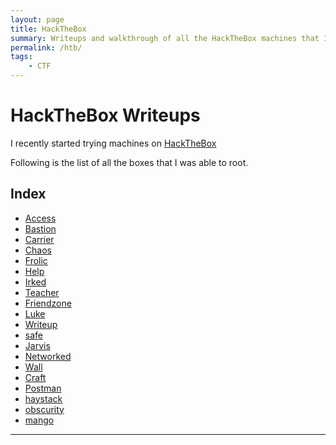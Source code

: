 ```yaml
---
layout: page
title: HackTheBox
summary: Writeups and walkthrough of all the HackTheBox machines that I've done
permalink: /htb/
tags:
    - CTF
---
```


# HackTheBox Writeups

I recently started trying machines on [HackTheBox](https://www.hackthebox.eu/)

Following is the list of all the boxes that I was able to root.

## Index

* [Access](https://mzfr.github.io/HackTheBox-writeups/Access/)
* [Bastion](https://mzfr.github.io/HackTheBox-writeups/Bastion/)
* [Carrier](https://mzfr.github.io/HackTheBox-writeups/Carrier/)
* [Chaos](https://mzfr.github.io/HackTheBox-writeups/Chaos/)
* [Frolic](https://mzfr.github.io/HackTheBox-writeups/Frolic/)
* [Help](https://mzfr.github.io/HackTheBox-writeups/Help/)
* [Irked](https://mzfr.github.io/HackTheBox-writeups/Irked/)
* [Teacher](https://mzfr.github.io/HackTheBox-writeups/Teacher/)
* [Friendzone](https://mzfr.github.io/HackTheBox-writeups/Friendzone/)
* [Luke](https://mzfr.github.io/HackTheBox-writeups/Luke/)
* [Writeup](https://mzfr.github.io/HackTheBox-writeups/writeup/)
* [safe](https://mzfr.github.io/HackTheBox-writeups/safe/)
* [Jarvis](https://mzfr.github.io/HackTheBox-writeups/Jarvis/)
* [Networked](https://mzfr.github.io/HackTheBox-writeups/Networked/)
* [Wall](https://mzfr.github.io/HackTheBox-writeups/wall/)
* [Craft](https://mzfr.github.io/HackTheBox-writeups/craft/)
* [Postman]((https://mzfr.github.io/HackTheBox-writeups/Postman/))
* [haystack](https://mzfr.github.io/HackTheBox-writeups/haystack/)
* [obscurity](https://mzfr.github.io/HackTheBox-writeups/Obscurity/)
* [mango](https://mzfr.github.io/HackTheBox-writeups/mango/)

***

<script src="https://www.hackthebox.eu/badge/79568"></script>
